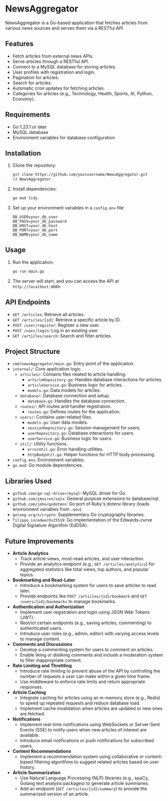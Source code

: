# NewsAggregator

NewsAggregator is a Go-based application that fetches articles from various news sources and serves them via a RESTful API.

## Features

- Fetch articles from external news APIs.
- Serve articles through a RESTful API.
- Connect to a MySQL database for storing articles.
- User profiles with registration and login.
- Pagination for articles.
- Search for articles.
- Automatic cron updates for fetching articles.
- Categories for articles (e.g., Technology, Health, Sports, AI, Python, Economy).

## Requirements

- Go 1.23.1 or later
- MySQL database
- Environment variables for database configuration

## Installation

1. Clone the repository:
    ```sh
    git clone https://github.com/yourusername/NewsAggregator.git
    cd NewsAggregator
    ```

2. Install dependencies:
    ```sh
    go mod tidy
    ```

3. Set up your environment variables in a `config.env` file:
    ```env
    DB_USER=your_db_user
    DB_PASS=your_db_password
    DB_HOST=your_db_host
    DB_PORT=your_db_port
    DB_NAME=your_db_name
    ```

## Usage

1. Run the application:
    ```sh
    go run main.go
    ```

2. The server will start, and you can access the API at `http://localhost:8080`.

## API Endpoints

- `GET /articles`: Retrieve all articles.
- `GET /articles/{id}`: Retrieve a specific article by ID.
- `POST /user/register`: Register a new user.
- `POST /user/login`: Log in an existing user.
- `GET /articles/search`: Search and filter articles.

## Project Structure

- `cmd/newsAggregator/main.go`: Entry point of the application.
- `internal/`: Core application logic.
  - `articles/`: Contains files related to article handling.
    - `articleRepository.go`: Handles database interactions for articles.
    - `articleService.go`: Business logic for articles.
    - `models.go`: Data models for articles.
  - `database/`: Database connection and setup.
    - `database.go`: Handles the database connection.
  - `routes/`: API routes and handler registration.
    - `routes.go`: Defines routes for the application.
  - `users/`: Contains user-related files.
    - `models.go`: User data models.
    - `sessionRepository.go`: Session management for users.
    - `userRepository.go`: Database interactions for users.
    - `userService.go`: Business logic for users.
  - `util/`: Utility functions.
    - `errorUtil.go`: Error handling utilities.
    - `httpBodyUtil.go`: Helper functions for HTTP body processing.
- `config.env`: Environment variables.
- `go.mod`: Go module dependencies.

## Libraries Used

- `github.com/go-sql-driver/mysql`: MySQL driver for Go.
- `github.com/jmoiron/sqlx`: General purpose extensions to database/sql.
- `github.com/joho/godotenv`: Go port of Ruby's dotenv library (loads environment variables from `.env`).
- `golang.org/x/crypto`: Supplementary Go cryptography libraries.
- `filippo.io/edwards25519`: Go implementation of the Edwards-curve Digital Signature Algorithm (EdDSA).

## Future Improvements

- **Article Analytics**
  - Track article views, most-read articles, and user interaction.
  - Provide an analytics endpoint (e.g., `GET /articles/analytics`) for aggregated statistics like total views, top authors, and popular topics.
- **Bookmarking and Read-Later**
  - Introduce a bookmarking system for users to save articles to read later.
  - Provide endpoints like `POST /articles/{id}/bookmark` and `GET /users/{id}/bookmarks` to manage bookmarks.
- **Authentication and Authorization**
  - Implement user registration and login using JSON Web Tokens (JWT).
  - Restrict certain endpoints (e.g., saving articles, commenting) to authenticated users.
  - Introduce user roles (e.g., admin, editor) with varying access levels to manage content.
- **Comments and Discussions**
  - Develop a commenting system for users to comment on articles.
  - Enable liking or disliking comments and include a moderation system to filter inappropriate content.
- **Rate Limiting and Throttling**
  - Introduce rate limiting to prevent abuse of the API by controlling the number of requests a user can make within a given time frame.
  - Use middleware to enforce rate limits and return appropriate responses.
- **Article Caching**
  - Integrate caching for articles using an in-memory store (e.g., Redis) to speed up repeated requests and reduce database load.
  - Implement cache invalidation when articles are updated or new ones are fetched.
- **Notifications**
  - Implement real-time notifications using WebSockets or Server-Sent Events (SSE) to notify users when new articles of interest are available.
  - Introduce email notifications or push notifications for subscribed users.
- **Content Recommendations**
  - Implement a recommendation system using collaborative or content-based filtering algorithms to suggest related articles based on user history.
- **Article Summarization**
  - Use Natural Language Processing (NLP) libraries (e.g., spaCy, Golang text analysis packages) to generate article summaries.
  - Add an endpoint (`GET /articles/{id}/summary`) to provide the summarized version of an article.